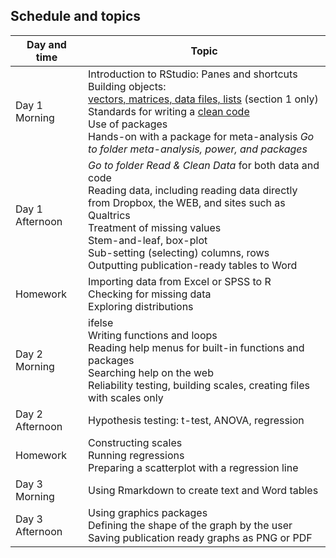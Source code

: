 ## Schedule and topics
| Day and time | Topic |
| ---------- | ------ |
| Day 1 Morning | Introduction to RStudio: Panes and shortcuts Building objects: <br> [vectors, matrices, data files, lists](http://kateto.net/networks-r-igraph) (section 1 only) <br> Standards for writing a [clean code](http://adv-r.had.co.nz/Style.html)<br> Use of packages <br> Hands-on with a package for meta-analysis *Go to folder meta-analysis, power, and packages* |
| Day 1 Afternoon |  *Go to folder Read & Clean Data* for both data and code<br>Reading data, including reading data directly from Dropbox, the WEB, and sites such as Qualtrics  <br> Treatment of missing values  <br> Stem-and-leaf, box-plot <br> Sub-setting (selecting) columns, rows <br> Outputting publication-ready tables to Word|
| Homework | Importing data from Excel or SPSS to R <br>Checking for missing data<br>Exploring distributions |
|  Day 2 Morning | ifelse  <br>Writing functions and loops <br>Reading help menus for built-in functions and packages <br>Searching help on the web <br>Reliability testing, building scales, creating files with scales only |
| Day 2 Afternoon | Hypothesis testing: t-test, ANOVA, regression |
| Homework | Constructing scales <br>Running regressions  <br>Preparing a scatterplot with a regression line   |
| Day 3 Morning | Using Rmarkdown to create text and Word tables |
| Day 3 Afternoon | Using graphics packages <br>Defining the shape of the graph by the user <br>Saving publication ready graphs as PNG or PDF

